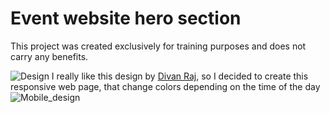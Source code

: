 # Event website hero section

This project was created exclusively for training purposes and does not carry any benefits.

![Design](https://cdn.dribbble.com/users/692322/screenshots/3876556/attachments/880208/tropical_summer.png)
I really like this design by [Divan Raj](https://dribbble.com/divanraj), so I decided to create this responsive web page, that change colors depending on the time of the day
![Mobile_design](https://cdn.dribbble.com/users/692322/screenshots/3873826/attachments/879366/mob.png)
